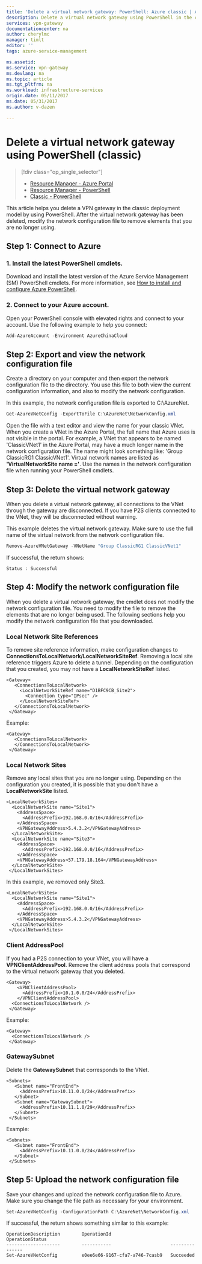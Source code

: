 ```yaml
---
title: 'Delete a virtual network gateway: PowerShell: Azure classic | Azure'
description: Delete a virtual network gateway using PowerShell in the classic deployment model. 
services: vpn-gateway
documentationcenter: na
author: cherylmc
manager: timlt
editor: ''
tags: azure-service-management

ms.assetid: 
ms.service: vpn-gateway
ms.devlang: na
ms.topic: article
ms.tgt_pltfrm: na
ms.workload: infrastructure-services
origin.date: 05/11/2017
ms.date: 05/31/2017
ms.author: v-dazen

---
```

# Delete a virtual network gateway using PowerShell (classic)
> [!div class="op_single_selector"]
> * [Resource Manager - Azure Portal](vpn-gateway-delete-vnet-gateway-portal.md)
> * [Resource Manager - PowerShell](vpn-gateway-delete-vnet-gateway-powershell.md)
> * [Classic - PowerShell](vpn-gateway-delete-vnet-gateway-classic-powershell.md)
>
>

This article helps you delete a VPN gateway in the classic deployment model by using PowerShell. After the virtual network gateway has been deleted, modify the network configuration file to remove elements that you are no longer using.

## Step 1: Connect to Azure

### 1. Install the latest PowerShell cmdlets.

Download and install the latest version of the Azure Service Management (SM) PowerShell cmdlets. For more information, see [How to install and configure Azure PowerShell](https://docs.microsoft.com/powershell/azure/overview).

### 2. Connect to your Azure account. 

Open your PowerShell console with elevated rights and connect to your account. Use the following example to help you connect:

```powershell
Add-AzureAccount -Environment AzureChinaCloud
```

## Step 2: Export and view the network configuration file

Create a directory on your computer and then export the network configuration file to the directory. You use this file to both view the current configuration information, and also to modify the network configuration.

In this example, the network configuration file is exported to C:\AzureNet.

```powershell
Get-AzureVNetConfig -ExportToFile C:\AzureNet\NetworkConfig.xml
```

Open the file with a text editor and view the name for your classic VNet. When you create a VNet in the Azure Portal, the full name that Azure uses is not visible in the portal. For example, a VNet that appears to be named 'ClassicVNet1' in the Azure Portal, may have a much longer name in the network configuration file. The name might look something like: 'Group ClassicRG1 ClassicVNet1'. Virtual network names are listed as **'VirtualNetworkSite name ='**. Use the names in the network configuration file when running your PowerShell cmdlets.

## Step 3: Delete the virtual network gateway

When you delete a virtual network gateway, all connections to the VNet through the gateway are disconnected. If you have P2S clients connected to the VNet, they will be disconnected without warning.

This example deletes the virtual network gateway. Make sure to use the full name of the virtual network from the network configuration file.

```powershell
Remove-AzureVNetGateway -VNetName "Group ClassicRG1 ClassicVNet1"
```

If successful, the return shows:

```
Status : Successful
```

## Step 4: Modify the network configuration file

When you delete a virtual network gateway, the cmdlet does not modify the network configuration file. You need to modify the file to remove the elements that are no longer being used. The following sections help you modify the network configuration file that you downloaded.

### Local Network Site References

To remove site reference information, make configuration changes to **ConnectionsToLocalNetwork/LocalNetworkSiteRef**. Removing a local site reference triggers Azure to delete a tunnel. Depending on the configuration that you created, you may not have a **LocalNetworkSiteRef** listed.

```
<Gateway>
   <ConnectionsToLocalNetwork>
     <LocalNetworkSiteRef name="D1BFC9CB_Site2">
       <Connection type="IPsec" />
     </LocalNetworkSiteRef>
   </ConnectionsToLocalNetwork>
 </Gateway>
```

Example:

```
<Gateway>
   <ConnectionsToLocalNetwork>
   </ConnectionsToLocalNetwork>
 </Gateway>
```

### Local Network Sites

Remove any local sites that you are no longer using. Depending on the configuration you created, it is possible that you don't have a **LocalNetworkSite** listed.

```
<LocalNetworkSites>
  <LocalNetworkSite name="Site1">
    <AddressSpace>
      <AddressPrefix>192.168.0.0/16</AddressPrefix>
    </AddressSpace>
    <VPNGatewayAddress>5.4.3.2</VPNGatewayAddress>
  </LocalNetworkSite>
  <LocalNetworkSite name="Site3">
    <AddressSpace>
      <AddressPrefix>192.168.0.0/16</AddressPrefix>
    </AddressSpace>
    <VPNGatewayAddress>57.179.18.164</VPNGatewayAddress>
  </LocalNetworkSite>
 </LocalNetworkSites>
```

In this example, we removed only Site3.

```
<LocalNetworkSites>
  <LocalNetworkSite name="Site1">
    <AddressSpace>
      <AddressPrefix>192.168.0.0/16</AddressPrefix>
    </AddressSpace>
    <VPNGatewayAddress>5.4.3.2</VPNGatewayAddress>
  </LocalNetworkSite>
 </LocalNetworkSites>
```

### Client AddressPool

If you had a P2S connection to your VNet, you will have a **VPNClientAddressPool**. Remove the client address pools that correspond to the virtual network gateway that you deleted.

```
<Gateway>
    <VPNClientAddressPool>
      <AddressPrefix>10.1.0.0/24</AddressPrefix>
    </VPNClientAddressPool>
  <ConnectionsToLocalNetwork />
 </Gateway>
```

Example:

```
<Gateway>
  <ConnectionsToLocalNetwork />
 </Gateway>
```

### GatewaySubnet

Delete the **GatewaySubnet** that corresponds to the VNet.

```
<Subnets>
   <Subnet name="FrontEnd">
     <AddressPrefix>10.11.0.0/24</AddressPrefix>
   </Subnet>
   <Subnet name="GatewaySubnet">
     <AddressPrefix>10.11.1.0/29</AddressPrefix>
   </Subnet>
 </Subnets>
```

Example:

```
<Subnets>
   <Subnet name="FrontEnd">
     <AddressPrefix>10.11.0.0/24</AddressPrefix>
   </Subnet>
 </Subnets>
```

## Step 5: Upload the network configuration file

Save your changes and upload the network configuration file to Azure. Make sure you change the file path as necessary for your environment.

```powershell
Set-AzureVNetConfig -ConfigurationPath C:\AzureNet\NetworkConfig.xml
```

If successful, the return shows something similar to this example:

```
OperationDescription        OperationId                      OperationStatus                                                
--------------------        -----------                      ---------------                                           
Set-AzureVNetConfig         e0ee6e66-9167-cfa7-a746-7casb9   Succeeded
```